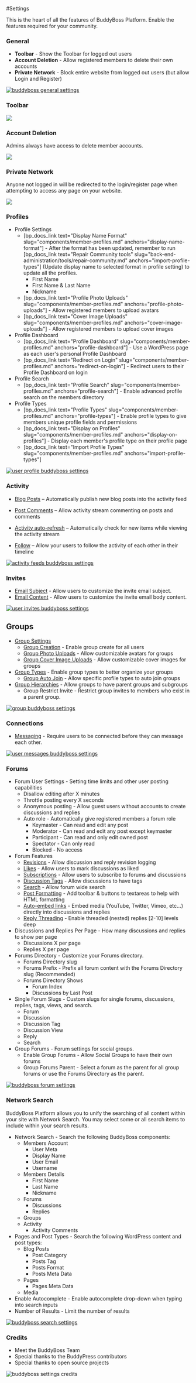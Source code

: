 #Settings

This is the heart of all the features of BuddyBoss Platform. Enable the features required for your community.

### General

*   **Toolbar** - Show the Toolbar for logged out users
*   **Account Deletion** - Allow registered members to delete their own accounts
*   **Private Network** - Block entire website from logged out users (but allow Login and Register)

[![buddyboss general settings](https://www.buddyboss.com/resources/wp-content/uploads/2019/01/buddybosssettingsgeneral-1024x370.jpg)](https://www.buddyboss.com/resources/wp-content/uploads/2019/01/buddybosssettingsgeneral.jpg)

### Toolbar

[![](https://www.buddyboss.com/resources/wp-content/uploads/2019/01/toolbar-1024x527.jpg)](https://www.buddyboss.com/resources/wp-content/uploads/2019/01/toolbar.jpg)

### Account Deletion

Admins always have access to delete member accounts.

[![](https://www.buddyboss.com/resources/wp-content/uploads/2019/01/accountdeletion-1024x527.jpg)](https://www.buddyboss.com/resources/wp-content/uploads/2019/01/accountdeletion.jpg)

### Private Network

Anyone not logged in will be redirected to the login/register page when attempting to access any page on your website.

[![](https://www.buddyboss.com/resources/wp-content/uploads/2019/01/privatenetwork-1024x527.jpg)](https://www.buddyboss.com/resources/wp-content/uploads/2019/01/privatenetwork.jpg)

### Profiles

*   Profile Settings
    *   [bp_docs_link text="Display Name Format" slug="components/member-profiles.md" anchors="display-name-format"] - After the format has been updated, remember to run [bp_docs_link text="Repair Community tools" slug="back-end-administration/tools/repair-community.md" anchors="import-profile-types"] (Update display name to selected format in profile setting) to update all the profiles.
        *   First Name
        *   First Name & Last Name
        *   Nickname
    *   [bp_docs_link text="Profile Photo Uploads" slug="components/member-profiles.md" anchors="profile-photo-uploads"] - Allow registered members to upload avatars
    *   [bp_docs_link text="Cover Image Uploads" slug="components/member-profiles.md" anchors="cover-image-uploads"] - Allow registered members to upload cover images
*   Profile Dashboard
    *   [bp_docs_link text="Profile Dashboard" slug="components/member-profiles.md" anchors="profile-dashboard"] - Use a WordPress page as each user's personal Profile Dashboard
    *   [bp_docs_link text="Redirect on Login" slug="components/member-profiles.md" anchors="redirect-on-login"] - Redirect users to their Profile Dashboard on login
*   Profile Search
    *   [bp_docs_link text="Profile Search" slug="components/member-profiles.md" anchors="profile-search"] - Enable advanced profile search on the members directory
*   Profile Types
    *   [bp_docs_link text="Profile Types" slug="components/member-profiles.md" anchors="profile-types"] - Enable profile types to give members unique profile fields and permissions
    *   [bp_docs_link text="Display on Profiles" slug="components/member-profiles.md" anchors="display-on-profiles"] - Display each member's profile type on their profile page
    *   [bp_docs_link text="Import Profile Types" slug="components/member-profiles.md" anchors="import-profile-types"]

[![user profile buddyboss settings](https://www.buddyboss.com/resources/wp-content/uploads/2019/01/userprofilesbuddybosssettings-1024x675.jpg)](https://www.buddyboss.com/resources/wp-content/uploads/2019/01/userprofilesbuddybosssettings.jpg)

### Activity

*   [Blog Posts](https://www.buddyboss.com/resources/docs/components/activity-feeds/#blog-posts) – Automatically publish new blog posts into the activity feed  
    
*   [Post Comments](https://www.buddyboss.com/resources/docs/components/activity-feeds/#post-comments) – Allow activity stream commenting on posts and comments  
    
*   [Activity auto-refresh](https://www.buddyboss.com/resources/docs/components/activity-feeds/#activity-auto-refresh) – Automatically check for new items while viewing the activity stream  
    
*   [Follow](http://follow/) – Allow your users to follow the activity of each other in their timeline

[![activity feeds buddyboss settings](https://www.buddyboss.com/resources/wp-content/uploads/2019/01/activityfeedsbuddybosssettings-1024x930.jpg)](https://www.buddyboss.com/resources/wp-content/uploads/2019/01/activityfeedsbuddybosssettings.jpg)

### Invites

*   [Email Subject](https://www.buddyboss.com/resources/docs/components/user-invites/#buddyboss-settings) - Allow users to customize the invite email subject.
*   [Email Content](https://www.buddyboss.com/resources/docs/components/user-invites/#buddyboss-settings) - Allow users to customize the invite email body content.

[![user invites buddyboss settings](https://www.buddyboss.com/resources/wp-content/uploads/2019/01/userinvitesbuddybosssettings-1024x512.jpg)](https://www.buddyboss.com/resources/wp-content/uploads/2019/01/userinvitesbuddybosssettings.jpg)

Groups
------

*   [Group Settings](https://www.buddyboss.com/resources/docs/components/social-groups/#buddybosssettings)
    *   [Group Creation](https://www.buddyboss.com/resources/docs/components/social-groups/#group-creation) - Enable group create for all users
    *   [Group Photo Uploads](https://www.buddyboss.com/resources/docs/components/social-groups/#group-photo-uploads) - Allow customizable avatars for groups
    *   [Group Cover Image Uploads](https://www.buddyboss.com/resources/docs/components/social-groups/#group-cover-image-uploads) - Allow customizable cover images for groups
*   [Group Types](https://www.buddyboss.com/resources/docs/components/social-groups/#group-types) - Enable group types to better organize your groups
    *   [Group Auto Join](https://www.buddyboss.com/resources/docs/components/social-groups/#group-auto-join) - Allow specific profile types to auto join groups
*   [Group Hierarchies](https://www.buddyboss.com/resources/docs/components/social-groups/#group-hierarchies) - Allow groups to have parent groups and subgroups
    *   Group Restrict Invite - Restrict group invites to members who exist in a parent group.

[![group buddyboss settings](https://www.buddyboss.com/resources/wp-content/uploads/2019/01/groupbuddybosssettings-1024x905.jpg)](https://www.buddyboss.com/resources/wp-content/uploads/2019/01/groupbuddybosssettings.jpg)

### Connections

*   [Messaging](https://www.buddyboss.com/resources/docs/components/user-connections/#connection-settings) \- Require users to be connected before they can message each other.

[![user messages buddyboss settings](https://www.buddyboss.com/resources/wp-content/uploads/2019/01/userconnectionsbuddybosssettings-1024x512.jpg)](https://www.buddyboss.com/resources/wp-content/uploads/2019/01/userconnectionsbuddybosssettings.jpg)

### Forums

*   Forum User Settings - Setting time limits and other user posting capabilities
    *   Disallow editing after X minutes
    *   Throttle posting every X seconds
    *   Anonymous posting - Allow guest users without accounts to create discussions and replies
    *   Auto role - Automatically give registered members a forum role
        *   Keymaster - Can read and edit any post
        *   Moderator - Can read and edit any post except keymaster
        *   Participant - Can read and only edit owned post
        *   Spectator - Can only read
        *   Blocked - No access
*   Forum Features
    *   [Revisions](https://www.buddyboss.com/resources/docs/components/forum-discussions/#revisions) - Allow discussion and reply revision logging
    *   [Likes](https://www.buddyboss.com/resources/docs/components/forum-discussions/#likes) - Allow users to mark discussions as liked
    *   [Subscriptions](https://www.buddyboss.com/resources/docs/components/forum-discussions/#subscriptions) - Allow users to subscribe to forums and discussions
    *   [Discussion Tags](https://www.buddyboss.com/resources/docs/components/forum-discussions/#discussion-tags) - Allow discussions to have tags
    *   [Search](https://www.buddyboss.com/resources/docs/components/forum-discussions/#search) - Allow forum wide search
    *   [Post Formatting](https://www.buddyboss.com/resources/docs/components/forum-discussions/#post-formatting) - Add toolbar & buttons to textareas to help with HTML formatting
    *   [Auto-embed links](https://www.buddyboss.com/resources/docs/components/forum-discussions/#auto-embed-links) - Embed media (YouTube, Twitter, Vimeo, etc...) directly into discussions and replies
    *   [Reply Threading](https://www.buddyboss.com/resources/docs/components/forum-discussions/#reply-threading) - Enable threaded (nested) replies \[2-10\] levels deep
*   Discussions and Replies Per Page - How many discussions and replies to show per page
    *   Discussions X per page
    *   Replies X per page
*   Forums Directory - Customize your Forums directory.
    *   Forums Directory slug
    *   Forums Prefix - Prefix all forum content with the Forums Directory slug (Recommended)
    *   Forums Directory Shows
        *   Forum Index
        *   Discussions by Last Post
*   Single Forum Slugs - Custom slugs for single forums, discussions, replies, tags, views, and search.
    *   Forum
    *   Discussion
    *   Discussion Tag
    *   Discussion View
    *   Reply
    *   Search
*   Group Forums - Forum settings for social groups.
    *   Enable Group Forums - Allow Social Groups to have their own forums
    *   Group Forums Parent - Select a forum as the parent for all group forums or use the Forums Directory as the parent.

[![buddyboss forum settings](https://www.buddyboss.com/resources/wp-content/uploads/2019/01/forumsettings-1-596x1024.jpg)](https://www.buddyboss.com/resources/wp-content/uploads/2019/01/forumsettings-1.jpg)

### Network Search

BuddyBoss Platform allows you to unify the searching of all content within your site with Network Search. You may select some or all search items to include within your search results.

*   Network Search - Search the following BuddyBoss components:
    *   Members Account
        *   User Meta
        *   Display Name
        *   User Email
        *   Username
    *   Members Details
        *   First Name
        *   Last Name
        *   Nickname
    *   Forums
        *   Discussions
        *   Replies
    *   Groups
    *   Activity
        *   Activity Comments
*   Pages and Post Types - Search the following WordPress content and post types:
    *   Blog Posts
        *   Post Category
        *   Posts Tag
        *   Posts Format
        *   Posts Meta Data
    *   Pages
        *   Pages Meta Data
    *   Media
*   Enable Autocomplete - Enable autocomplete drop-down when typing into search inputs
*   Number of Results - Limit the number of results

[![buddyboss search settings](https://www.buddyboss.com/resources/wp-content/uploads/2019/01/buddybosssettingssearch-588x1024.jpg)](https://www.buddyboss.com/resources/wp-content/uploads/2019/01/buddybosssettingssearch.jpg)

### Credits

*   Meet the BuddyBoss Team
*   Special thanks to the BuddyPress contributors
*   Special thanks to open source projects

![buddyboss settings credits](https://www.buddyboss.com/resources/wp-content/uploads/2019/01/buddybosssettingscredits.jpg)